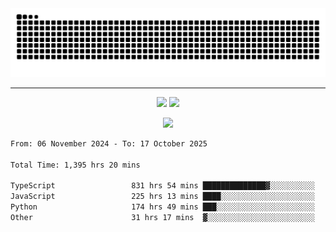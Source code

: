 <div align="center">
  <picture>
      <source
    media="(prefers-color-scheme: dark)"
      srcset="https://raw.githubusercontent.com/platane/snk/output/github-contribution-grid-snake-dark.svg"
      />
    <source
      media="(prefers-color-scheme: light)"
      srcset="https://raw.githubusercontent.com/xct007/xct007/output/github-contribution-grid-snake.svg"
      />
    <img
      alt="Snake"
      src="https://raw.githubusercontent.com/xct007/xct007/output/github-contribution-grid-snake.svg"
      />
  </picture>

</div>

___
<p align="center">
  <img src="https://readme-stats-blush-eta.vercel.app/api/top-langs/?username=xct007&layout=compact" />
  <img src="https://readme-stats-blush-eta.vercel.app/api?username=xct007&show_icons=true&theme=transparent&hide_title=true&include_all_commits=true" />
</p>

<p align="center">
  <img src="https://github-profile-trophy.vercel.app/?username=xct007&no-bg=true&rank=S,SS,SSS,A,AA,AAA,UNKNOWN,SECRET&row=3&title=-Followers,-Stars&margin-w=15&margin-h=15&column=2" />
</p>
<!--START_SECTION:waka-->

```txt
From: 06 November 2024 - To: 17 October 2025

Total Time: 1,395 hrs 20 mins

TypeScript                 831 hrs 54 mins ██████████████▓░░░░░░░░░░   58.31 %
JavaScript                 225 hrs 13 mins ████░░░░░░░░░░░░░░░░░░░░░   15.79 %
Python                     174 hrs 49 mins ███░░░░░░░░░░░░░░░░░░░░░░   12.25 %
Other                      31 hrs 17 mins  ▓░░░░░░░░░░░░░░░░░░░░░░░░   02.19 %
```

<!--END_SECTION:waka-->
